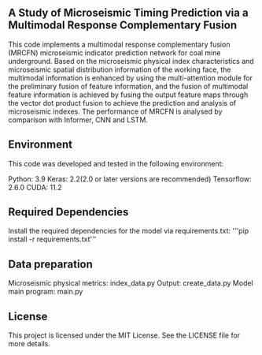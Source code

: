 ## A Study of Microseismic Timing Prediction via a Multimodal Response Complementary Fusion

This code implements a multimodal response complementary fusion (MRCFN) microseismic indicator prediction network for coal mine underground. Based on the microseismic physical index characteristics and microseismic spatial distribution information of the working face, the multimodal information is enhanced by using the multi-attention module for the preliminary fusion of feature information, and the fusion of multimodal feature information is achieved by fusing the output feature maps through the vector dot product fusion to achieve the prediction and analysis of microseismic indexes. The performance of MRCFN is analysed by comparison with Informer, CNN and LSTM.

## Environment
This code was developed and tested in the following environment:

Python: 3.9
Keras: 2.2(2.0 or later versions are recommended)
Tensorflow: 2.6.0
CUDA: 11.2

## Required Dependencies
Install the required dependencies for the model via requirements.txt:
'''pip install -r requirements.txt'''

## Data preparation
Microseismic physical metrics: index_data.py
Output: create_data.py
Model main program: main.py


## License
This project is licensed under the MIT License. See the LICENSE file for more details.
